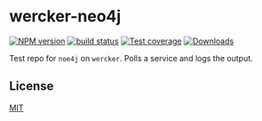 # wercker-neo4j
[![NPM version][npm-image]][npm-url]
[![build status][travis-image]][travis-url]
[![Test coverage][coveralls-image]][coveralls-url]
[![Downloads][downloads-image]][downloads-url]

Test repo for `noe4j` on `wercker`. Polls a service and logs the output.

## License
[MIT](https://tldrlegal.com/license/mit-license)

[npm-image]: https://img.shields.io/npm/v/wercker-neo4j.svg?style=flat-square
[npm-url]: https://npmjs.org/package/wercker-neo4j
[travis-image]: https://img.shields.io/travis/yoshuawuyts/wercker-neo4j.svg?style=flat-square
[travis-url]: https://travis-ci.org/yoshuawuyts/wercker-neo4j
[coveralls-image]: https://img.shields.io/coveralls/yoshuawuyts/wercker-neo4j.svg?style=flat-square
[coveralls-url]: https://coveralls.io/r/yoshuawuyts/wercker-neo4j?branch=master
[downloads-image]: http://img.shields.io/npm/dm/wercker-neo4j.svg?style=flat-square
[downloads-url]: https://npmjs.org/package/wercker-neo4j
